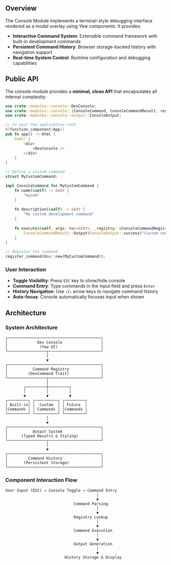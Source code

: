 ## Overview

The Console Module implements a terminal-style debugging interface rendered as a modal overlay using Yew components. It provides:

- **Interactive Command System**: Extensible command framework with built-in development commands
- **Persistent Command History**: Browser storage-backed history with navigation support  
- **Real-time System Control**: Runtime configuration and debugging capabilities

## Public API

The console module provides a **minimal, clean API** that encapsulates all internal complexity:

```rust
use crate::modules::console::DevConsole;
use crate::modules::console::{ConsoleCommand, ConsoleCommandResult, register_command};
use crate::modules::console::output::ConsoleOutput;

// In your Yew application root
#[function_component(App)]
pub fn app() -> Html {
    html! {
        <div>
            <DevConsole />
        </div>
    }
}

// Define a custom command
struct MyCustomCommand;

impl ConsoleCommand for MyCustomCommand {
    fn name(&self) -> &str {
        "mycmd"
    }
    
    fn description(&self) -> &str {
        "My custom development command"
    }
    
    fn execute(&self, args: Vec<&str>, _registry: &ConsoleCommandRegistry) -> ConsoleCommandResult {
        ConsoleCommandResult::Output(ConsoleOutput::success("Custom command executed!"))
    }
}

// Register the command
register_command(Box::new(MyCustomCommand));
```

### User Interaction

- **Toggle Visibility**: Press `ESC` key to show/hide console
- **Command Entry**: Type commands in the input field and press `Enter`
- **History Navigation**: Use `↑`/`↓` arrow keys to navigate command history
- **Auto-focus**: Console automatically focuses input when shown

## Architecture

### System Architecture

```
┌─────────────────────────────────────────┐
│             Dev Console                 │
│              (Yew UI)                   │
└─────────────────┬───────────────────────┘
                  │
                  ▼
┌─────────────────────────────────────────┐
│           Command Registry              │
│         (DevCommand Trait)              │
└─────────────────┬───────────────────────┘
                  │
        ┌─────────┼─────────┐
        │         │         │
        ▼         ▼         ▼
┌─────────┐ ┌──────────┐ ┌─────────┐
│ Built-in│ │  Custom  │ │ Future  │
│Commands │ │ Commands │ │Commands │
└─────────┘ └──────────┘ └─────────┘
                  │
                  ▼
┌─────────────────────────────────────────┐
│           Output System                 │
│      (Typed Results & Styling)          │
└─────────────────┬───────────────────────┘
                  │
                  ▼
┌─────────────────────────────────────────┐
│         Command History                 │
│       (Persistent Storage)              │
└─────────────────────────────────────────┘
```

### Component Interaction Flow

```
User Input (ESC) → Console Toggle → Command Entry
                                        │
                                        ▼
                              Command Parsing
                                        │
                                        ▼
                              Registry Lookup
                                        │
                                        ▼
                              Command Execution
                                        │
                                        ▼
                              Output Generation
                                        │
                                        ▼
                          History Storage & Display
```
